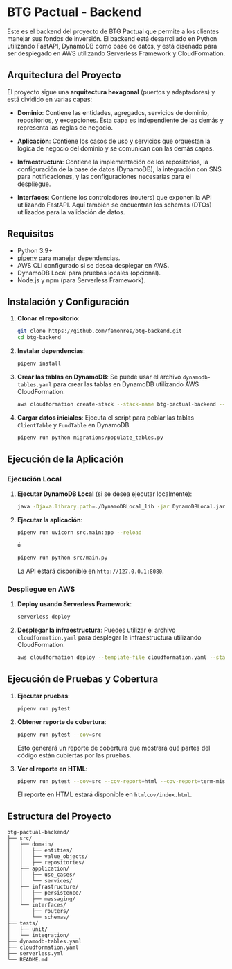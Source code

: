 # BTG Pactual - Backend

Este es el backend del proyecto de BTG Pactual que permite a los clientes manejar sus fondos de inversión. El backend está desarrollado en Python utilizando FastAPI, DynamoDB como base de datos, y está diseñado para ser desplegado en AWS utilizando Serverless Framework y CloudFormation.

## Arquitectura del Proyecto

El proyecto sigue una **arquitectura hexagonal** (puertos y adaptadores) y está dividido en varias capas:

- **Dominio**: Contiene las entidades, agregados, servicios de dominio, repositorios, y excepciones. Esta capa es independiente de las demás y representa las reglas de negocio.

- **Aplicación**: Contiene los casos de uso y servicios que orquestan la lógica de negocio del dominio y se comunican con las demás capas.

- **Infraestructura**: Contiene la implementación de los repositorios, la configuración de la base de datos (DynamoDB), la integración con SNS para notificaciones, y las configuraciones necesarias para el despliegue.

- **Interfaces**: Contiene los controladores (routers) que exponen la API utilizando FastAPI. Aquí también se encuentran los schemas (DTOs) utilizados para la validación de datos.

## Requisitos

- Python 3.9+
- [pipenv](https://pipenv.pypa.io/en/latest/) para manejar dependencias.
- AWS CLI configurado si se desea desplegar en AWS.
- DynamoDB Local para pruebas locales (opcional).
- Node.js y npm (para Serverless Framework).

## Instalación y Configuración

1. **Clonar el repositorio**:
    ```bash
    git clone https://github.com/femonres/btg-backend.git
    cd btg-backend
    ```

2. **Instalar dependencias**:
    ```bash
    pipenv install
    ```

3. **Crear las tablas en DynamoDB**:
    Se puede usar el archivo `dynamodb-tables.yaml` para crear las tablas en DynamoDB utilizando AWS CloudFormation.

    ```bash
    aws cloudformation create-stack --stack-name btg-pactual-backend --template-body file://dynamodb-tables.yaml
    ```

4. **Cargar datos iniciales**:
    Ejecuta el script para poblar las tablas `ClientTable` y `FundTable` en DynamoDB.

    ```bash
    pipenv run python migrations/populate_tables.py
    ```

## Ejecución de la Aplicación

### Ejecución Local

1. **Ejecutar DynamoDB Local** (si se desea ejecutar localmente):
    ```bash
    java -Djava.library.path=./DynamoDBLocal_lib -jar DynamoDBLocal.jar -sharedDb
    ```

2. **Ejecutar la aplicación**:
    ```bash
    pipenv run uvicorn src.main:app --reload

    ó

    pipenv run python src/main.py
    ```

    La API estará disponible en `http://127.0.0.1:8080`.

### Despliegue en AWS

1. **Deploy usando Serverless Framework**:
    ```bash
    serverless deploy
    ```

2. **Desplegar la infraestructura**:
    Puedes utilizar el archivo `cloudformation.yaml` para desplegar la infraestructura utilizando CloudFormation.

    ```bash
    aws cloudformation deploy --template-file cloudformation.yaml --stack-name btg-pactual-backend
    ```

## Ejecución de Pruebas y Cobertura

1. **Ejecutar pruebas**:
    ```bash
    pipenv run pytest
    ```

2. **Obtener reporte de cobertura**:
    ```bash
    pipenv run pytest --cov=src
    ```

    Esto generará un reporte de cobertura que mostrará qué partes del código están cubiertas por las pruebas.

3. **Ver el reporte en HTML**:
    ```bash
    pipenv run pytest --cov=src --cov-report=html --cov-report=term-missing
    ```

    El reporte en HTML estará disponible en `htmlcov/index.html`.

## Estructura del Proyecto

```plaintext
btg-pactual-backend/
├── src/
│   ├── domain/
│   │   ├── entities/
│   │   ├── value_objects/
│   │   ├── repositories/
│   ├── application/
│   │   ├── use_cases/
│   │   └── services/
│   ├── infrastructure/
│   │   ├── persistence/
│   │   ├── messaging/
│   └── interfaces/
│       ├── routers/
│       └── schemas/
├── tests/
│   ├── unit/
│   └── integration/
├── dynamodb-tables.yaml
├── cloudformation.yaml
├── serverless.yml
└── README.md
